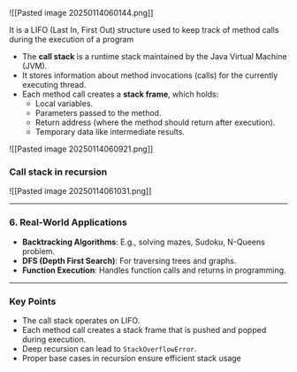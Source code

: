 ![[Pasted image 20250114060144.png]]


It is a LIFO (Last In, First Out) structure used to keep track of method calls during the execution of a program

- The **call stack** is a runtime stack maintained by the Java Virtual Machine (JVM).
- It stores information about method invocations (calls) for the currently executing thread.
- Each method call creates a **stack frame**, which holds:
    - Local variables.
    - Parameters passed to the method.
    - Return address (where the method should return after execution).
    - Temporary data like intermediate results.

![[Pasted image 20250114060921.png]]

### Call stack in recursion

![[Pasted image 20250114061031.png]]

---
### **6. Real-World Applications**

- **Backtracking Algorithms**: E.g., solving mazes, Sudoku, N-Queens problem.
- **DFS (Depth First Search)**: For traversing trees and graphs.
- **Function Execution**: Handles function calls and returns in programming.

---
### **Key Points**

- The call stack operates on LIFO.
- Each method call creates a stack frame that is pushed and popped during execution.
- Deep recursion can lead to `StackOverflowError`.
- Proper base cases in recursion ensure efficient stack usage